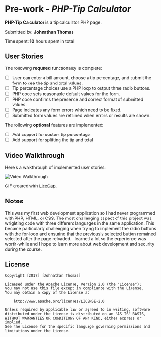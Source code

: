 # Pre-work - *PHP-Tip Calculator*

**PHP-Tip Calculator** is a tip calculator PHP page.

Submitted by: **Johnathan Thomas**

Time spent: **10** hours spent in total

## User Stories

The following **required** functionality is complete:
* [ ] User can enter a bill amount, choose a tip percentage, and submit the form to see the tip and total values.
* [ ] Tip percentage choices use a PHP loop to output three radio buttons.
* [ ] PHP code sets reasonable default values for the form.
* [ ] PHP code confirms the presence and correct format of submitted values.
* [ ] Page indicates any form errors which need to be fixed.
* [ ] Submitted form values are retained when errors or results are shown.

The following **optional** features are implemented:
* [ ] Add support for custom tip percentage
* [ ] Add support for splitting the tip and total

## Video Walkthrough

Here's a walkthrough of implemented user stories:

<img src='http://i.imgur.com/fixzzAL.gif' title='Video Walkthrough' width='' alt='Video Walkthrough' />

GIF created with [LiceCap](http://www.cockos.com/licecap/).

## Notes

This was my first web development application so I had never programmed with PHP, HTML, or CSS. The most challenging aspect of this project was wrighting code with three different languages in the same application. This became particularly challenging when trying to implement the radio buttons with the for-loop and ensuring that the previously selected button remained selected after the page reloaded. I learned a lot so the experience was worth-while and I hope to learn more about web development and security during the course.   

## License

    Copyright [2017] [Johnathan Thomas]

    Licensed under the Apache License, Version 2.0 (the "License");
    you may not use this file except in compliance with the License.
    You may obtain a copy of the License at

        http://www.apache.org/licenses/LICENSE-2.0

    Unless required by applicable law or agreed to in writing, software
    distributed under the License is distributed on an "AS IS" BASIS,
    WITHOUT WARRANTIES OR CONDITIONS OF ANY KIND, either express or implied.
    See the License for the specific language governing permissions and
    limitations under the License.

